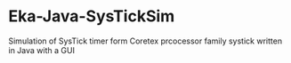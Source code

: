 # Eka-Java-SysTickSim
 Simulation of SysTick timer form Coretex prcocessor family systick written in Java with a GUI
